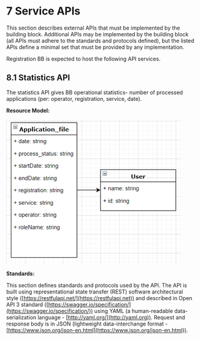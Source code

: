# 7 Service APIs

This section describes external APIs that must be implemented by the building block. Additional APIs may be implemented by the building block (all APIs must adhere to the standards and protocols defined), but the listed APIs define a minimal set that must be provided by any implementation.

Registration BB is expected to host the following API services.

## 8.1  Statistics API

The statistics API gives BB operational statistics- number of processed applications (per: operator, registration, service, date).&#x20;

**Resource Model:**

![Illustration 5- resource model for Registration BB Statistics APi.](<../.gitbook/assets/image4 (1).png>)

**Standards:**

This section defines standards and protocols used by the API.   The API is built using representational state transfer (REST) software architectural style ([https://restfulapi.net/](https://restfulapi.net)) and described in Open API 3 standard ([https://swagger.io/specification/](https://swagger.io/specification/)) using YAML (a human-readable data-serialization language - [http://yaml.org/](http://yaml.org)). Request and response body is in JSON (lightweight data-interchange format - [https://www.json.org/json-en.html](https://www.json.org/json-en.html)).
